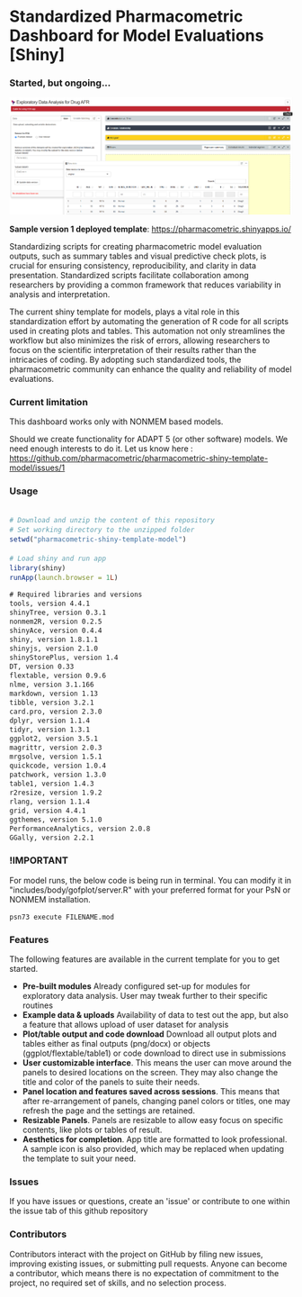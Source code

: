 # Standardized Pharmacometric Dashboard for Model Evaluations [Shiny]

### Started, but ongoing...

<img src="www/preview3.png">


__Sample version 1 deployed template__: https://pharmacometric.shinyapps.io/

Standardizing scripts for creating pharmacometric model evaluation outputs, such as summary tables and visual predictive check plots, is crucial for ensuring consistency, reproducibility, and clarity in data presentation. Standardized scripts facilitate collaboration among researchers by providing a common framework that reduces variability in analysis and interpretation. 

The current shiny template for models, plays a vital role in this standardization effort by automating the generation of R code for all scripts used in creating plots and tables. This automation not only streamlines the workflow but also minimizes the risk of errors, allowing researchers to focus on the scientific interpretation of their results rather than the intricacies of coding. By adopting such standardized tools, the pharmacometric community can enhance the quality and reliability of model evaluations.

### Current limitation

This dashboard works only with NONMEM based models.

Should we create functionality for ADAPT 5 (or other software) models. We need enough interests to do it. Let us know here : https://github.com/pharmacometric/pharmacometric-shiny-template-model/issues/1

### Usage 
```r

# Download and unzip the content of this repository
# Set working directory to the unzipped folder
setwd("pharmacometric-shiny-template-model")

# Load shiny and run app
library(shiny)
runApp(launch.browser = 1L)

```


```
# Required libraries and versions
tools, version 4.4.1
shinyTree, version 0.3.1
nonmem2R, version 0.2.5
shinyAce, version 0.4.4
shiny, version 1.8.1.1
shinyjs, version 2.1.0
shinyStorePlus, version 1.4
DT, version 0.33
flextable, version 0.9.6
nlme, version 3.1.166
markdown, version 1.13
tibble, version 3.2.1
card.pro, version 2.3.0
dplyr, version 1.1.4
tidyr, version 1.3.1
ggplot2, version 3.5.1
magrittr, version 2.0.3
mrgsolve, version 1.5.1
quickcode, version 1.0.4
patchwork, version 1.3.0
table1, version 1.4.3
r2resize, version 1.9.2
rlang, version 1.1.4
grid, version 4.4.1
ggthemes, version 5.1.0
PerformanceAnalytics, version 2.0.8
GGally, version 2.2.1
```

### !IMPORTANT

For model runs, the below code is being run in terminal. You can modify it in "includes/body/gofplot/server.R" with your preferred format for your PsN or NONMEM installation.

```
psn73 execute FILENAME.mod

```

### Features

The following features are available in the current template for you to get started.

 - __Pre-built modules__ Already configured set-up for modules for exploratory data analysis. User may tweak further to their specific routines
 - __Example data & uploads__ Availability of data to test out the app, but also a feature that allows upload of user dataset for analysis
 - __Plot/table output and code download__ Download all output plots and tables either as final outputs (png/docx) or objects (ggplot/flextable/table1) or code download to direct use in submissions
 - __User customizable interface__. This means the user can move around the panels to desired locations on the screen. They may also change the title and color of the panels to suite their needs. 
 - __Panel location and features saved across sessions__. This means that after re-arrangement of panels, changing panel colors or titles, one may refresh the page and the settings are retained.
 - __Resizable Panels__. Panels are resizable to allow easy focus on specific contents, like plots or tables of result.
 - __Aesthetics for completion__. App title are formatted to look professional. A sample icon is also provided, which may be replaced when updating the template to suit your need.
 
 
 
### Issues

If you have issues or questions, create an 'issue' or contribute to one within the issue tab of this github repository


### Contributors

Contributors interact with the project on GitHub by filing new issues, improving existing issues, or submitting pull requests. Anyone can become a contributor, which means there is no expectation of commitment to the project, no required set of skills, and no selection process.
